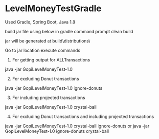 # LevelMoneyTestGradle
Used Gradle, Spring Boot, Java 1.8

build jar file using below in gradle command prompt
clean build

jar will be generated at build\distributions\

Go to jar location execute commands

1. For getting output for ALLTransactions

java -jar GopiLevelMoneyTest-1.0

2. For excluding Donut transactions

java -jar GopiLevelMoneyTest-1.0 ignore-donuts

3. For including projected transactions

java -jar GopiLevelMoneyTest-1.0 crystal-ball

4. For excluding Donut transactions and including projected transactions

java -jar GopiLevelMoneyTest-1.0 crystal-ball ignore-donuts
or
java -jar GopiLevelMoneyTest-1.0 ignore-donuts crystal-ball


